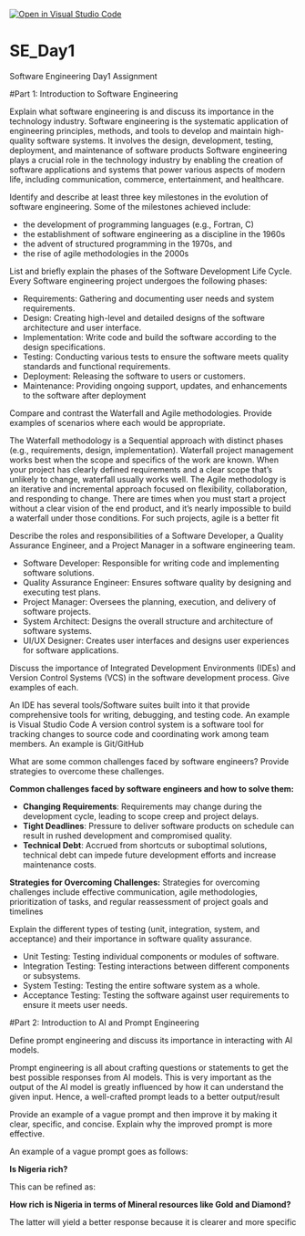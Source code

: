 [![Open in Visual Studio Code](https://classroom.github.com/assets/open-in-vscode-2e0aaae1b6195c2367325f4f02e2d04e9abb55f0b24a779b69b11b9e10269abc.svg)](https://classroom.github.com/online_ide?assignment_repo_id=15532735&assignment_repo_type=AssignmentRepo)
# SE_Day1
Software Engineering Day1 Assignment

#Part 1: Introduction to Software Engineering

Explain what software engineering is and discuss its importance in the technology industry.
Software engineering is the systematic application of engineering principles, methods, and tools to develop and maintain high-quality software systems. It involves the design, development, testing, deployment, and maintenance of software products
Software engineering plays a crucial role in the technology industry by enabling the creation of software applications and systems that power various aspects of modern life, including communication, commerce, entertainment, and healthcare.


Identify and describe at least three key milestones in the evolution of software engineering.
Some of the milestones achieved include:
- the development of programming languages (e.g., Fortran, C)
- the establishment of software engineering as a discipline in the 1960s
- the advent of structured programming in the 1970s, and
- the rise of agile methodologies in the 2000s


List and briefly explain the phases of the Software Development Life Cycle.
Every Software engineering project undergoes the following phases:
- Requirements: Gathering and documenting user needs and system requirements.
- Design: Creating high-level and detailed designs of the software architecture and user interface.
- Implementation: Write code and build the software according to the design specifications.
- Testing: Conducting various tests to ensure the software meets quality standards and functional requirements.
- Deployment: Releasing the software to users or customers.
- Maintenance: Providing ongoing support, updates, and enhancements to the software after deployment


Compare and contrast the Waterfall and Agile methodologies. Provide examples of scenarios where each would be appropriate.

The Waterfall methodology is a Sequential approach with distinct phases (e.g., requirements, design, implementation).
Waterfall project management works best when the scope and specifics of the work are known. When your project has clearly defined requirements and a clear scope that’s unlikely to change, waterfall usually works well.
The Agile methodology is an iterative and incremental approach focused on flexibility, collaboration, and responding to change.
There are times when you must start a project without a clear vision of the end product, and it’s nearly impossible to build a waterfall under those conditions. For such projects, agile is a better fit


Describe the roles and responsibilities of a Software Developer, a Quality Assurance Engineer, and a Project Manager in a software engineering team.
- Software Developer: Responsible for writing code and implementing software solutions.
- Quality Assurance Engineer: Ensures software quality by designing and executing test plans.
- Project Manager: Oversees the planning, execution, and delivery of software projects.
- System Architect: Designs the overall structure and architecture of software systems.
- UI/UX Designer: Creates user interfaces and designs user experiences for software applications.


Discuss the importance of Integrated Development Environments (IDEs) and Version Control Systems (VCS) in the software development process. Give examples of each.

An IDE has several tools/Software suites built into it that provide comprehensive tools for writing, debugging, and testing code. An example is Visual Studio Code
A version control system is a software tool for tracking changes to source code and coordinating work among team members. An example is Git/GitHub


What are some common challenges faced by software engineers? Provide strategies to overcome these challenges.

**Common challenges faced by software engineers and how to solve them:**

- **Changing Requirements**: Requirements may change during the development cycle, leading to scope creep and project delays.
- **Tight Deadlines**: Pressure to deliver software products on schedule can result in rushed development and compromised quality.
- **Technical Debt**: Accrued from shortcuts or suboptimal solutions, technical debt can impede future development efforts and increase maintenance costs.

**Strategies for Overcoming Challenges:**
Strategies for overcoming challenges include effective communication, agile methodologies, prioritization of tasks, and regular reassessment of project goals and timelines


Explain the different types of testing (unit, integration, system, and acceptance) and their importance in software quality assurance.

  - Unit Testing: Testing individual components or modules of software.
  - Integration Testing: Testing interactions between different components or subsystems.
  - System Testing: Testing the entire software system as a whole.
  - Acceptance Testing: Testing the software against user requirements to ensure it meets user needs.

#Part 2: Introduction to AI and Prompt Engineering


Define prompt engineering and discuss its importance in interacting with AI models.

Prompt engineering is all about crafting questions or statements to get the best possible responses from AI models.
This is very important as the output of the AI model is greatly influenced by how it can understand the given input.
Hence, a well-crafted prompt leads to a better output/result


Provide an example of a vague prompt and then improve it by making it clear, specific, and concise. Explain why the improved prompt is more effective.

An example of a vague prompt goes as follows:

**Is Nigeria rich?**

This can be refined as:

**How rich is Nigeria in terms of Mineral resources like Gold and Diamond?**

The latter will yield a better response because it is clearer and more specific
